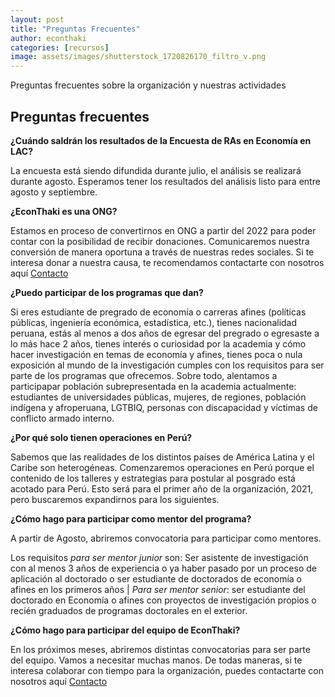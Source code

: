 ```yaml
---
layout: post
title: "Preguntas Frecuentes"
author: econthaki
categories: [recursos]
image: assets/images/shutterstock_1720826170_filtro_v.png
---
```


Preguntas frecuentes sobre la organización y nuestras actividades


## Preguntas frecuentes

**¿Cuándo saldrán los resultados de la Encuesta de RAs en Economía en LAC?**

La encuesta está siendo difundida durante julio, el análisis se realizará durante agosto. Esperamos tener los resultados del análisis listo para entre agosto y septiembre.

**¿EconThaki es una ONG?**

Estamos en proceso de convertirnos en ONG a partir del 2022 para poder contar con la posibilidad de recibir donaciones. Comunicaremos nuestra conversión de manera oportuna a través de nuestras redes sociales. Si te interesa donar a nuestra causa, te recomendamos contactarte con nosotros aquí [Contacto][contacto-link]

[contacto-link]:   https://econthaki.github.io/contact.html


**¿Puedo participar de los programas que dan?**

Si eres estudiante de pregrado de economía o carreras afines (políticas públicas, ingeniería económica, estadística, etc.), tienes nacionalidad peruana, estás al menos a dos años de egresar del pregrado o egresaste a lo más hace 2 años, tienes interés o curiosidad por la academia y cómo hacer investigación en temas de economía y afines, tienes poca o nula exposición al mundo de la investigación cumples con los requisitos para ser parte de los programas que ofrecemos. Sobre todo, alentamos a participapar población subrepresentada en la academia actualmente: estudiantes de universidades públicas, mujeres, de regiones, población indígena y afroperuana, LGTBIQ, personas con discapacidad y víctimas de conflicto armado interno.

**¿Por qué solo tienen operaciones en Perú?**

Sabemos que las realidades de los distintos países de América Latina y el Caribe son heterogéneas. Comenzaremos operaciones en Perú porque el contenido de los talleres y estrategias para postular al posgrado está acotado para Perú. Esto será para el primer año de la organización, 2021, pero buscaremos expandirnos para los siguientes.

**¿Cómo hago para participar como mentor del programa?**

A partir de Agosto, abriremos convocatoria para participar como mentores. 

Los requisitos *para ser mentor junior* son: Ser asistente de investigación con al menos 3 años de experiencia o ya haber pasado por un proceso de aplicación al doctorado o ser estudiante de doctorados de economía o afines en los primeros años | *Para ser mentor senior*: ser estudiante del doctorado en Economía o afines con proyectos de investigación propios o recién graduados de programas doctorales en el exterior.

**¿Cómo hago para participar del equipo de EconThaki?**

En los próximos meses, abriremos distintas convocatorias para ser parte del equipo. Vamos a necesitar muchas manos. De todas maneras, si te interesa colaborar con tiempo para la organización, puedes contactarte con nosotros aquí [Contacto][contacto-link]

[contacto-link]:   https://econthaki.github.io/contact.html

